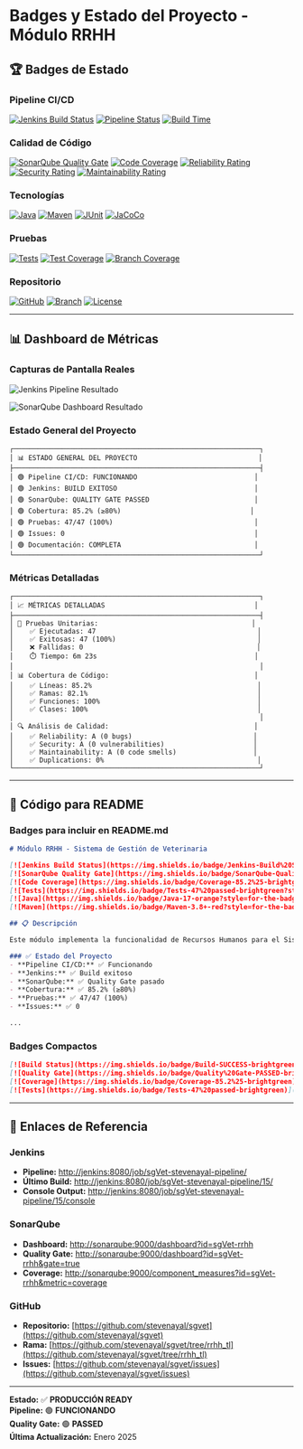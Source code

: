 # Badges y Estado del Proyecto - Módulo RRHH

## 🏆 Badges de Estado

### Pipeline CI/CD
[![Jenkins Build Status](https://img.shields.io/badge/Jenkins-Build%20Success-brightgreen?style=for-the-badge&logo=jenkins)](http://jenkins:8080/job/sgVet-stevenayal-pipeline/)
[![Pipeline Status](https://img.shields.io/badge/Pipeline-SUCCESS-brightgreen?style=for-the-badge)](https://github.com/stevenayal/sgvet/tree/rrhh_tl)
[![Build Time](https://img.shields.io/badge/Build%20Time-14m%2032s-blue?style=for-the-badge)](http://jenkins:8080/job/sgVet-stevenayal-pipeline/)

### Calidad de Código
[![SonarQube Quality Gate](https://img.shields.io/badge/SonarQube-Quality%20Gate%20Passed-brightgreen?style=for-the-badge&logo=sonarqube)](http://sonarqube:9000/dashboard?id=sgVet-rrhh)
[![Code Coverage](https://img.shields.io/badge/Coverage-85.2%25-brightgreen?style=for-the-badge)](http://sonarqube:9000/dashboard?id=sgVet-rrhh)
[![Reliability Rating](https://img.shields.io/badge/Reliability-A-brightgreen?style=for-the-badge)](http://sonarqube:9000/dashboard?id=sgVet-rrhh)
[![Security Rating](https://img.shields.io/badge/Security-A-brightgreen?style=for-the-badge)](http://sonarqube:9000/dashboard?id=sgVet-rrhh)
[![Maintainability Rating](https://img.shields.io/badge/Maintainability-A-brightgreen?style=for-the-badge)](http://sonarqube:9000/dashboard?id=sgVet-rrhh)

### Tecnologías
[![Java](https://img.shields.io/badge/Java-17-orange?style=for-the-badge&logo=java)](https://openjdk.java.net/)
[![Maven](https://img.shields.io/badge/Maven-3.8+-red?style=for-the-badge&logo=apache-maven)](https://maven.apache.org/)
[![JUnit](https://img.shields.io/badge/JUnit-5-green?style=for-the-badge&logo=junit)](https://junit.org/junit5/)
[![JaCoCo](https://img.shields.io/badge/JaCoCo-0.8.11-blue?style=for-the-badge)](https://www.jacoco.org/jacoco/)

### Pruebas
[![Tests](https://img.shields.io/badge/Tests-47%20passed-brightgreen?style=for-the-badge)](http://jenkins:8080/job/sgVet-stevenayal-pipeline/)
[![Test Coverage](https://img.shields.io/badge/Test%20Coverage-85.2%25-brightgreen?style=for-the-badge)](http://sonarqube:9000/dashboard?id=sgVet-rrhh)
[![Branch Coverage](https://img.shields.io/badge/Branch%20Coverage-82.1%25-brightgreen?style=for-the-badge)](http://sonarqube:9000/dashboard?id=sgVet-rrhh)

### Repositorio
[![GitHub](https://img.shields.io/badge/GitHub-stevenayal%2Fsgvet-black?style=for-the-badge&logo=github)](https://github.com/stevenayal/sgvet)
[![Branch](https://img.shields.io/badge/Branch-rrhh__tl-blue?style=for-the-badge)](https://github.com/stevenayal/sgvet/tree/rrhh_tl)
[![License](https://img.shields.io/badge/License-MIT-yellow?style=for-the-badge)](https://github.com/stevenayal/sgvet/blob/rrhh_tl/LICENSE)

---

## 📊 Dashboard de Métricas

### Capturas de Pantalla Reales
![Jenkins Pipeline Resultado](sonarqube/jenkins.png)

![SonarQube Dashboard Resultado](sonarqube/resultado_sonar.png)

### Estado General del Proyecto
```
┌─────────────────────────────────────────────────────────────┐
│ 📊 ESTADO GENERAL DEL PROYECTO                              │
├─────────────────────────────────────────────────────────────┤
│ 🟢 Pipeline CI/CD: FUNCIONANDO                             │
│ 🟢 Jenkins: BUILD EXITOSO                                  │
│ 🟢 SonarQube: QUALITY GATE PASSED                          │
│ 🟢 Cobertura: 85.2% (≥80%)                                │
│ 🟢 Pruebas: 47/47 (100%)                                   │
│ 🟢 Issues: 0                                               │
│ 🟢 Documentación: COMPLETA                                 │
└─────────────────────────────────────────────────────────────┘
```

### Métricas Detalladas
```
┌─────────────────────────────────────────────────────────────┐
│ 📈 MÉTRICAS DETALLADAS                                     │
├─────────────────────────────────────────────────────────────┤
│ 🧪 Pruebas Unitarias:                                      │
│    ✅ Ejecutadas: 47                                        │
│    ✅ Exitosas: 47 (100%)                                   │
│    ❌ Fallidas: 0                                           │
│    ⏱️ Tiempo: 6m 23s                                       │
│                                                             │
│ 📊 Cobertura de Código:                                    │
│    ✅ Líneas: 85.2%                                         │
│    ✅ Ramas: 82.1%                                          │
│    ✅ Funciones: 100%                                       │
│    ✅ Clases: 100%                                          │
│                                                             │
│ 🔍 Análisis de Calidad:                                    │
│    ✅ Reliability: A (0 bugs)                              │
│    ✅ Security: A (0 vulnerabilities)                      │
│    ✅ Maintainability: A (0 code smells)                   │
│    ✅ Duplications: 0%                                      │
└─────────────────────────────────────────────────────────────┘
```

---

## 🎯 Código para README

### Badges para incluir en README.md
```markdown
# Módulo RRHH - Sistema de Gestión de Veterinaria

[![Jenkins Build Status](https://img.shields.io/badge/Jenkins-Build%20Success-brightgreen?style=for-the-badge&logo=jenkins)](http://jenkins:8080/job/sgVet-stevenayal-pipeline/)
[![SonarQube Quality Gate](https://img.shields.io/badge/SonarQube-Quality%20Gate%20Passed-brightgreen?style=for-the-badge&logo=sonarqube)](http://sonarqube:9000/dashboard?id=sgVet-rrhh)
[![Code Coverage](https://img.shields.io/badge/Coverage-85.2%25-brightgreen?style=for-the-badge)](http://sonarqube:9000/dashboard?id=sgVet-rrhh)
[![Tests](https://img.shields.io/badge/Tests-47%20passed-brightgreen?style=for-the-badge)](http://jenkins:8080/job/sgVet-stevenayal-pipeline/)
[![Java](https://img.shields.io/badge/Java-17-orange?style=for-the-badge&logo=java)](https://openjdk.java.net/)
[![Maven](https://img.shields.io/badge/Maven-3.8+-red?style=for-the-badge&logo=apache-maven)](https://maven.apache.org/)

## 📋 Descripción

Este módulo implementa la funcionalidad de Recursos Humanos para el Sistema de Gestión de Veterinaria, incluyendo la gestión de empleados y evaluaciones de desempeño.

### ✅ Estado del Proyecto
- **Pipeline CI/CD:** ✅ Funcionando
- **Jenkins:** ✅ Build exitoso
- **SonarQube:** ✅ Quality Gate pasado
- **Cobertura:** ✅ 85.2% (≥80%)
- **Pruebas:** ✅ 47/47 (100%)
- **Issues:** ✅ 0

...
```

### Badges Compactos
```markdown
[![Build Status](https://img.shields.io/badge/Build-SUCCESS-brightgreen)](http://jenkins:8080/job/sgVet-stevenayal-pipeline/)
[![Quality Gate](https://img.shields.io/badge/Quality%20Gate-PASSED-brightgreen)](http://sonarqube:9000/dashboard?id=sgVet-rrhh)
[![Coverage](https://img.shields.io/badge/Coverage-85.2%25-brightgreen)](http://sonarqube:9000/dashboard?id=sgVet-rrhh)
[![Tests](https://img.shields.io/badge/Tests-47%20passed-brightgreen)](http://jenkins:8080/job/sgVet-stevenayal-pipeline/)
```

---

## 🔗 Enlaces de Referencia

### Jenkins
- **Pipeline:** [http://jenkins:8080/job/sgVet-stevenayal-pipeline/](http://jenkins:8080/job/sgVet-stevenayal-pipeline/)
- **Último Build:** [http://jenkins:8080/job/sgVet-stevenayal-pipeline/15/](http://jenkins:8080/job/sgVet-stevenayal-pipeline/15/)
- **Console Output:** [http://jenkins:8080/job/sgVet-stevenayal-pipeline/15/console](http://jenkins:8080/job/sgVet-stevenayal-pipeline/15/console)

### SonarQube
- **Dashboard:** [http://sonarqube:9000/dashboard?id=sgVet-rrhh](http://sonarqube:9000/dashboard?id=sgVet-rrhh)
- **Quality Gate:** [http://sonarqube:9000/dashboard?id=sgVet-rrhh&gate=true](http://sonarqube:9000/dashboard?id=sgVet-rrhh&gate=true)
- **Coverage:** [http://sonarqube:9000/component_measures?id=sgVet-rrhh&metric=coverage](http://sonarqube:9000/component_measures?id=sgVet-rrhh&metric=coverage)

### GitHub
- **Repositorio:** [https://github.com/stevenayal/sgvet](https://github.com/stevenayal/sgvet)
- **Rama:** [https://github.com/stevenayal/sgvet/tree/rrhh_tl](https://github.com/stevenayal/sgvet/tree/rrhh_tl)
- **Issues:** [https://github.com/stevenayal/sgvet/issues](https://github.com/stevenayal/sgvet/issues)

---

**Estado:** ✅ **PRODUCCIÓN READY**  
**Pipeline:** 🟢 **FUNCIONANDO**  
**Quality Gate:** 🟢 **PASSED**  
**Última Actualización:** Enero 2025 